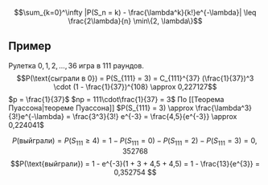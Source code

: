 $$\sum_{k=0}^\infty |P(S_n = k) - \frac{\lambda^k}{k!}e^{-\lambda}| \leq \frac{2\lambda}{n} \min\{2, \lambda\}$$
## Пример
Рулетка $0, 1, 2, ..., 36$ игра в 111 раундов. $$P(\text{сыграли в 0}) = P(S_{111} = 3) = C_{111}^{37} (\frac{1}{37})^3 \cdot (1 - \frac{1}{37})^{108} \approx 0,227127$$
$p = \frac{1}{37}$ $np = 111\cdot\frac{1}{37} = 3$
По [[Теорема Пуассона|теореме Пуассона]] $P(S_{111} = 3) \approx \frac{\lambda^3}{3!}e^{-\lambda} = \frac{3^3}{3!} e^{-3} = \frac{4,5}{e^{-3}} \approx 0,224041$

$$P(\text{выйграли}) = P(S_{111} \geq 4) =  1 - P(S_{111} = 0) - P(S_{111} = 2) - P(S_{111} = 3) = 0,352768$$
$$P(\text{выйграли}) = 1 - e^{-3}(1 + 3 + 4,5 + 4,5) = 1 - \frac{13}{e^{3}} = 0,352754 $$